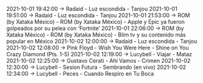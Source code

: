 2021-10-01 19:42:00 -> Radaid - Luz escondida - Tanjou
2021-10-01 19:51:00 -> Radaid - Luz escondida - Tanjou
2021-10-01 21:53:00 -> ROM (by Xataka México) - ROM (by Xataka México) - Apple y Epic ya fueron golpeados por su pelea con ‘Fortnite’
2021-10-01 22:06:00 -> ROM (by Xataka México) - ROM (by Xataka México) - Blim tv y su contenido más popular en México
2021-10-02 12:00:00 -> Radaid - Luz escondida - Tanjou
2021-10-02 12:08:00 -> Pink Floyd - Wish You Were Here - Shine on You Crazy Diamond (Pts. 1-5)
2021-10-02 12:19:00 -> Lucybell - Viajar - Mataz
2021-10-02 12:25:00 -> Gustavo Cerati - Ahí Vamos - Crimen
2021-10-02 12:30:00 -> Lucybell - Sesion Futura - Sembrando (en vivo)
2021-10-02 12:34:00 -> Lucybell - Peces - Cuando Respiro en Tu Boca
